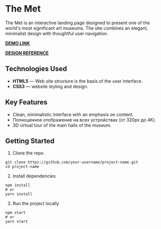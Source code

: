 # The Met
The Met is an interactive landing page designed to present one of the world's most significant art museums. The site combines an elegant, minimalist design with thoughtful user navigation.

**[DEMO LINK](https://DianaKadimbekova.github.io/The_Met/)**

**[DESIGN REFERENCE](https://www.figma.com/design/lSR1m42L9YwzQwzzxKwHpw/THE-MET?node-id=8590-29&p=f&t=aGL64wlhJnY15hpR-0)**

## Technologies Used
+ **HTML5** — Web site structure is the basis of the user interface.
+ **CSS3** — website styling and design.

## Key Features
+ Clean, minimalistic interface with an emphasis on content.
+ Полноценное отображение на всех устройствах (от 320px до 4K).
+ 3D virtual tour of the main halls of the museum.

## Getting Started
1. Clone the repo
```
git clone https://github.com/your-username/project-name.git
cd project-name
```
2. Install dependencies
```
npm install
# or
yarn install
```
3. Run the project locally
```
npm start
# or
yarn start
```
